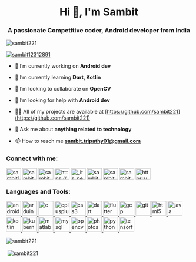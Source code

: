 <h1 align="center">Hi 👋, I'm Sambit</h1>
<h3 align="center">A passionate Competitive coder, Android developer from India</h3>

<p align="left"> <img src="https://komarev.com/ghpvc/?username=sambit221&label=Profile%20views&color=0e75b6&style=flat" alt="sambit221" /> </p>

<p align="left"> <a href="https://twitter.com/sambit12312891" target="blank"><img src="https://img.shields.io/twitter/follow/sambit12312891?logo=twitter&style=for-the-badge" alt="sambit12312891" /></a> </p>

- 🔭 I’m currently working on **Android dev**

- 🌱 I’m currently learning **Dart, Kotlin**

- 👯 I’m looking to collaborate on **OpenCV**

- 🤝 I’m looking for help with **Android dev**

- 👨‍💻 All of my projects are available at [https://github.com/sambit221](https://github.com/sambit221)

- 💬 Ask me about **anything related to technology**

- 📫 How to reach me **sambit.tripathy01@gmail.com**

<h3 align="left">Connect with me:</h3>
<p align="left">
<a href="https://twitter.com/sambit12312891" target="blank"><img align="center" src="https://cdn.jsdelivr.net/npm/simple-icons@3.0.1/icons/twitter.svg" alt="sambit12312891" height="30" width="40" /></a>
<a href="https://stackoverflow.com/users/sambit221" target="blank"><img align="center" src="https://cdn.jsdelivr.net/npm/simple-icons@3.0.1/icons/stackoverflow.svg" alt="sambit221" height="30" width="40" /></a>
<a href="https://kaggle.com/sambit221" target="blank"><img align="center" src="https://cdn.jsdelivr.net/npm/simple-icons@3.0.1/icons/kaggle.svg" alt="sambit221" height="30" width="40" /></a>
<a href="https://fb.com/https://www.facebook.com/sambit.tripathy.58" target="blank"><img align="center" src="https://cdn.jsdelivr.net/npm/simple-icons@3.0.1/icons/facebook.svg" alt="https://www.facebook.com/sambit.tripathy.58" height="30" width="40" /></a>
<a href="https://instagram.com/_its_neon" target="blank"><img align="center" src="https://cdn.jsdelivr.net/npm/simple-icons@3.0.1/icons/instagram.svg" alt="_its_neon" height="30" width="40" /></a>
<a href="https://www.codechef.com/users/sambit221" target="blank"><img align="center" src="https://cdn.jsdelivr.net/npm/simple-icons@3.1.0/icons/codechef.svg" alt="sambit221" height="30" width="40" /></a>
<a href="https://www.hackerrank.com/sambit_tripathy1" target="blank"><img align="center" src="https://cdn.jsdelivr.net/npm/simple-icons@3.0.1/icons/hackerrank.svg" alt="sambit_tripathy1" height="30" width="40" /></a>
<a href="https://codeforces.com/profile/sambit221" target="blank"><img align="center" src="https://cdn.jsdelivr.net/npm/simple-icons@3.0.1/icons/codeforces.svg" alt="sambit221" height="30" width="40" /></a>
<a href="https://auth.geeksforgeeks.org/user/https://auth.geeksforgeeks.org/user/sambittripathy01/profile" target="blank"><img align="center" src="https://cdn.jsdelivr.net/npm/simple-icons@3.0.1/icons/geeksforgeeks.svg" alt="https://auth.geeksforgeeks.org/user/sambittripathy01/profile" height="30" width="40" /></a>
</p>

<h3 align="left">Languages and Tools:</h3>
<p align="left"> <a href="https://developer.android.com" target="_blank"> <img src="https://devicons.github.io/devicon/devicon.git/icons/android/android-original-wordmark.svg" alt="android" width="40" height="40"/> </a> <a href="https://www.arduino.cc/" target="_blank"> <img src="https://cdn.worldvectorlogo.com/logos/arduino-1.svg" alt="arduino" width="40" height="40"/> </a> <a href="https://www.cprogramming.com/" target="_blank"> <img src="https://devicons.github.io/devicon/devicon.git/icons/c/c-original.svg" alt="c" width="40" height="40"/> </a> <a href="https://www.w3schools.com/cpp/" target="_blank"> <img src="https://devicons.github.io/devicon/devicon.git/icons/cplusplus/cplusplus-original.svg" alt="cplusplus" width="40" height="40"/> </a> <a href="https://www.w3schools.com/css/" target="_blank"> <img src="https://devicons.github.io/devicon/devicon.git/icons/css3/css3-original-wordmark.svg" alt="css3" width="40" height="40"/> </a> <a href="https://dart.dev" target="_blank"> <img src="https://www.vectorlogo.zone/logos/dartlang/dartlang-icon.svg" alt="dart" width="40" height="40"/> </a> <a href="https://flutter.dev" target="_blank"> <img src="https://www.vectorlogo.zone/logos/flutterio/flutterio-icon.svg" alt="flutter" width="40" height="40"/> </a> <a href="https://cloud.google.com" target="_blank"> <img src="https://www.vectorlogo.zone/logos/google_cloud/google_cloud-icon.svg" alt="gcp" width="40" height="40"/> </a> <a href="https://git-scm.com/" target="_blank"> <img src="https://www.vectorlogo.zone/logos/git-scm/git-scm-icon.svg" alt="git" width="40" height="40"/> </a> <a href="https://www.w3.org/html/" target="_blank"> <img src="https://devicons.github.io/devicon/devicon.git/icons/html5/html5-original-wordmark.svg" alt="html5" width="40" height="40"/> </a> <a href="https://www.java.com" target="_blank"> <img src="https://devicons.github.io/devicon/devicon.git/icons/java/java-original-wordmark.svg" alt="java" width="40" height="40"/> </a> <a href="https://kotlinlang.org" target="_blank"> <img src="https://www.vectorlogo.zone/logos/kotlinlang/kotlinlang-icon.svg" alt="kotlin" width="40" height="40"/> </a> <a href="https://kubernetes.io" target="_blank"> <img src="https://www.vectorlogo.zone/logos/kubernetes/kubernetes-icon.svg" alt="kubernetes" width="40" height="40"/> </a> <a href="https://www.mathworks.com/" target="_blank"> <img src="https://raw.githubusercontent.com/simple-icons/simple-icons/master/icons/mathworks.svg" alt="matlab" width="40" height="40"/> </a> <a href="https://www.mysql.com/" target="_blank"> <img src="https://devicons.github.io/devicon/devicon.git/icons/mysql/mysql-original-wordmark.svg" alt="mysql" width="40" height="40"/> </a> <a href="https://opencv.org/" target="_blank"> <img src="https://www.vectorlogo.zone/logos/opencv/opencv-icon.svg" alt="opencv" width="40" height="40"/> </a> <a href="https://www.photoshop.com/en" target="_blank"> <img src="https://devicons.github.io/devicon/devicon.git/icons/photoshop/photoshop-plain.svg" alt="photoshop" width="40" height="40"/> </a> <a href="https://www.python.org" target="_blank"> <img src="https://devicons.github.io/devicon/devicon.git/icons/python/python-original.svg" alt="python" width="40" height="40"/> </a> <a href="https://www.tensorflow.org" target="_blank"> <img src="https://www.vectorlogo.zone/logos/tensorflow/tensorflow-icon.svg" alt="tensorflow" width="40" height="40"/> </a> </p>

<p><img align="center" src="https://github-readme-stats.vercel.app/api/top-langs?username=sambit221&show_icons=true&locale=en&layout=compact" alt="sambit221" /></p>

<p>&nbsp;<img align="center" src="https://github-readme-stats.vercel.app/api?username=sambit221&show_icons=true&locale=en" alt="sambit221" /></p>

